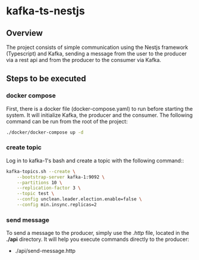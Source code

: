 # kafka-ts-nestjs

## Overview

The project consists of simple communication using the Nestjs framework (Typescript) and Kafka, sending a message from the user to the producer via a rest api and from the producer to the consumer via Kafka.

## Steps to be executed

### docker compose

First, there is a docker file (docker-compose.yaml) to run before starting the system. It will initialize Kafka, the producer and the consumer. The following command can be run from the root of the project:

```bash
./docker/docker-compose up -d
```

### create topic

Log in to kafka-1's bash and create a topic with the following command::

```bash
kafka-topics.sh --create \
    --bootstrap-server kafka-1:9092 \
    --partitions 10 \
    --replication-factor 3 \
    --topic test \
    --config unclean.leader.election.enable=false \
    --config min.insync.replicas=2
```

### send message

To send a message to the producer, simply use the _.http_ file, located in the **./api** directory. It will help you execute commands directly to the producer:

* ./api/send-message.http
